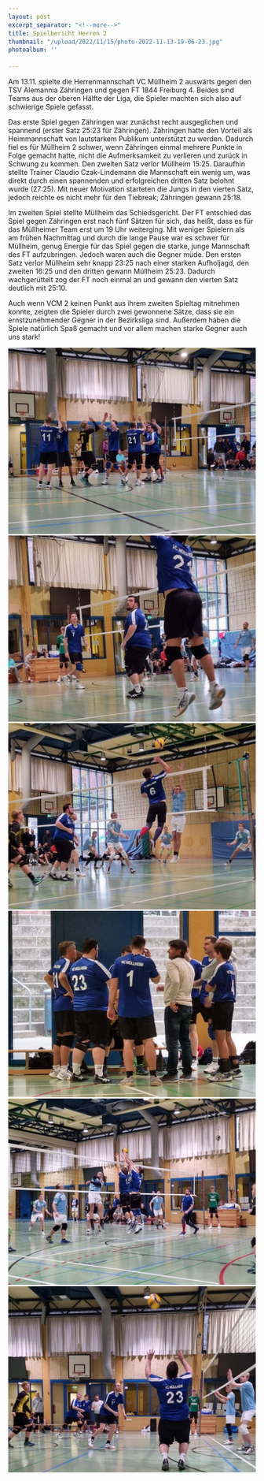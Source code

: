 ```yaml
---
layout: post
excerpt_separator: "<!--more-->"
title: Spielbericht Herren 2
thumbnail: "/upload/2022/11/15/photo-2022-11-13-19-06-23.jpg"
photoalbum: ''

---
```

Am 13.11. spielte die Herrenmannschaft VC Müllheim 2 auswärts gegen den TSV Alemannia Zähringen und gegen FT 1844 Freiburg 4. Beides sind Teams aus der oberen Hälfte der Liga, die Spieler machten sich also auf schwierige Spiele gefasst. 

Das erste Spiel gegen Zähringen war zunächst recht ausgeglichen und spannend (erster Satz 25:23 für Zähringen). Zähringen hatte den Vorteil als Heimmannschaft von lautstarkem Publikum unterstützt zu werden. Dadurch fiel es für Müllheim 2 schwer, wenn Zähringen einmal mehrere Punkte in Folge gemacht hatte, nicht die Aufmerksamkeit zu verlieren und zurück in Schwung zu kommen. Den zweiten Satz verlor Müllheim 15:25. Daraufhin stellte Trainer Claudio Czak-Lindemann die Mannschaft ein wenig um, was direkt durch einen spannenden und erfolgreichen dritten Satz belohnt wurde (27:25). Mit neuer Motivation starteten die Jungs in den vierten Satz, jedoch reichte es nicht mehr für den Tiebreak; Zähringen gewann 25:18. 

Im zweiten Spiel stellte Müllheim das Schiedsgericht. Der FT entschied das Spiel gegen Zähringen erst nach fünf Sätzen für sich, das heißt, dass es für das Müllheimer Team erst um 19 Uhr weiterging. Mit weniger Spielern als am frühen Nachmittag und durch die lange Pause war es schwer für Müllheim, genug Energie für das Spiel gegen die starke, junge Mannschaft des FT aufzubringen. Jedoch waren auch die Gegner müde. Den ersten Satz verlor Müllheim sehr knapp 23:25 nach einer starken Aufholjagd, den zweiten 16:25 und den dritten gewann Müllheim 25:23. Dadurch wachgerüttelt zog der FT noch einmal an und gewann den vierten Satz deutlich mit 25:10. 

Auch wenn VCM 2 keinen Punkt aus ihrem zweiten Spieltag mitnehmen konnte, zeigten die Spieler durch zwei gewonnene Sätze, dass sie ein ernstzunehmender Gegner in der Bezirksliga sind. Außerdem haben die Spiele natürlich Spaß gemacht und vor allem machen starke Gegner auch uns stark!

![](/upload/2022/11/15/photo-2022-11-13-19-06-09.jpg)![](/upload/2022/11/15/photo-2022-11-13-19-06-11.jpg)![](/upload/2022/11/15/photo-2022-11-13-19-06-13.jpg)![](/upload/2022/11/15/photo-2022-11-13-19-06-20.jpg)![](/upload/2022/11/15/photo-2022-11-13-19-06-23.jpg)![](/upload/2022/11/15/photo-2022-11-13-19-06-54.jpg)